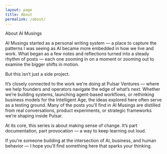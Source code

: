 ```yaml
---
layout: page
title: About
permalink: /about/
---
```


<!-- <p>{{ site.description | escape }}</p> -->

About AI Musings

AI Musings started as a personal writing system — a place to capture the patterns I was seeing as AI became more embedded in how we live and work. What began as a few notes and reflections turned into a steady rhythm of posts — each one zooming in on a moment or zooming out to examine the bigger shifts in motion.

But this isn’t just a side project.

It’s closely connected to the work we're doing at Pulsar Ventures — where we help founders and operators navigate the edge of what’s next. Whether we’re building systems, launching agent-based workflows, or rethinking business models for the Intelligent Age, the ideas explored here often serve as a testing ground. Many of the posts you’ll find in AI Musings are distilled from real conversations, product experiments, or strategic frameworks we’re shaping inside Pulsar.

At its core, this series is about making sense of change. It’s part documentation, part provocation — a way to keep learning out loud.

If you’re someone building at the intersection of AI, business, and human behavior — I hope you’ll find something here that sparks your thinking.


